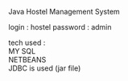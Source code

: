 Java Hostel Management System  

login : hostel
password : admin  

tech used :  
MY SQL  
NETBEANS  
JDBC is used (jar file)


